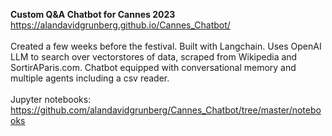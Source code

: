 <b> Custom Q&A Chatbot for Cannes 2023 </b><br>
https://alandavidgrunberg.github.io/Cannes_Chatbot/ <br>
<br>
Created a few weeks before the festival. Built with Langchain. Uses OpenAI LLM to search over vectorstores of data, scraped from Wikipedia and SortirAParis.com. Chatbot equipped with conversational memory and multiple agents including a csv reader. <br>
<br>
Jupyter notebooks:<br>
https://github.com/alandavidgrunberg/Cannes_Chatbot/tree/master/notebooks <br>
<br>
